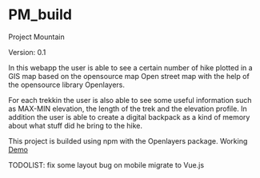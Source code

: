 # PM_build
Project Mountain

Version: 0.1

In this webapp the user is able to see a certain number of hike plotted in a GIS map based on the opensource map Open street map with the help of the opensource library Openlayers.

For each trekkin the user is also able to see some useful information such as MAX-MIN elevation, the length of the trek and the elevation profile.
In addition the user is able to create a digital backpack as a kind of memory about what stuff did he bring to the hike.

This project is builded using npm with the Openlayers package.
Working <a href="http://prova12345aaa.altervista.org/PM">Demo</a>

TODOLIST: 
  fix some layout bug on mobile
  migrate to Vue.js
  
